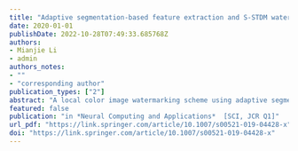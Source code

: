 ```yaml
---
title: "Adaptive segmentation-based feature extraction and S-STDM watermarking method for color image"
date: 2020-01-01
publishDate: 2022-10-28T07:49:33.685768Z
authors: 
- Mianjie Li
- admin
authors_notes:
- ""
- "corresponding author"
publication_types: ["2"]
abstract: "A local color image watermarking scheme using adaptive segmentation-based feature extraction (ASFE) and singular value decomposition-based spread transform dither modulation (S-STDM) is proposed in this paper. The proposed ASFE can adaptively extract feature regions from blocks segmented by the simple linear iterative clustering. In addition, the stationary wavelet transform is employed to decompose each of the extracted feature regions because of its shift invariance. Consequently, the novel S-STDM watermarking method is proposed, where we employ singular value decomposition to calculate the approximation coefficients and then select the generated diagonal elements from the decomposed diagonal matrix for watermark message embedding. The experimental results show that the proposed scheme is superior to the existing schemes under various attacks."
featured: false
publication: "in *Neural Computing and Applications*  [SCI, JCR Q1]"
url_pdf: "https://link.springer.com/article/10.1007/s00521-019-04428-x"
doi: "https://link.springer.com/article/10.1007/s00521-019-04428-x"
---
```


